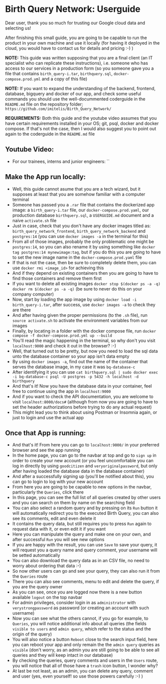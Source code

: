# Birth Query Network: Userguide

Dear user, thank you so much for trusting our Google cloud data and selecting us!

After finishing this small guide, you are going to be capable to run the product in your own machine and use it locally (for having it deployed in the cloud, you would have to contact us for details and pricing :-) )


**NOTE:** This guide was written supposing that you are a final client (an IT specialist who can replicate these instructions), i.e. someone who has access to our services in a production form (so you someone gave you a file that contains `birth_query-i.tar`, `birthquery.sql`, `docker-compose.prod.yml` and a copy of this file)

**NOTE:** If you want to expand the understanding of the backend, frontend, database, bigquery and docker of our app, and check some useful commands you should use the well-docummented coderguide in the `README.md` file on the repository folder; `https://github.com/imitelis/Birth_Query_Network/`

**REQUIREMENTS:** Both this guide and the youtube video assumes that you have certain requirements installed in your OS; git, psql, docker and docker compose. If that's not the case, then I would also suggest you to point out again to the coderguide in the `README.md` file


## Youtube Video:
  *  For our trainees, interns and junior engineers: ``


## Make the App run locally:
  *  Well, this guide cannot asume that you are a tech wizard, but it supposes at least that you are somehow familiar with a computer terminal
  *  Someone has passed you a `.rar` file that contains the dockerized app image: a `birth_query-i.tar` file, our `docker-compose.prod.yaml`, our production database `birthquery.sql`, a `USERGUIDE.md` document and a naive `activate.sh` file 
  *  Just in case, check that you don't have any docker images titled as: `birth_query_network_frontend`, `birth_query_network_backend` and `postgres:14` (you can use `docker images -a` in the terminal for this)
  *  From all of those images, probably the only problematic one might be `postgres:14`, so you can also rename it by using something like `docker tag postgres:14 mynewimage:tag`, but if you do this you are going to have to set the new image name in the `docker-compose.prod.yaml` file
  *  If that is not the case, then be sure to completely delete them, you can use `docker rmi <image_id>` for achieving this
  *  And if they depend on existing containers then you are going to have to find those containers and remove them first
  *  If you want to delete all existing images `docker stop $(docker ps -a -q) docker rm $(docker ps -a -q)` (be sure to never do this on your company computer)
  *  Now, start by loading the app image by using `docker load -i birth_query-i.tar`, after success, use `docker images -a` to check they are there
  *  And after having given the proper permissions (to the `.sh` file), run `source activate.sh` to activate the environment variables from our images
  *  Finally, by locating in a folder with the docker compose file, run `docker compose -f docker-compose.prod.yml up --build`
  *  You'll read the magic happening in the terminal, so why don't you visit `localhost:9000` and check it out in the browser? :-)
  *  Well, that turned out to be pretty, but now you need to load the sql data unto the database container so your app isn't data empty
  *  By using `docker images -a`, find out the name of the container that serves the database image, in my case it was `bq-database-c`
  *  After identifying it you can use `cat birthquery.sql | sudo docker exec -i bq-database-c psql -U postgres -p 5432 -h localhost -d birthquery`
  *  And that's it! Now you have the database data in your container, feel free to continue using the app in `localhost:9000`
  *  And if you want to check the API documentation, you are welcome to visit `localhost:8000/docs#` (although from now you are going to have to set the header authorizations before trying to do any actual request)
  *  This might lead you to think about using Postman or Insomnia again, or just to login and use the actual app


## Once that App is running:
  *  And that's it! From here you can go to `localhost:9000/` in your preferred browser and see the app running
  *  In the home page, you can go to the navbar at top and go to `sign up` in order to create your new account (or you feel uncomfortable you can log in directly by using `goodcitizen` and `veryoriginalpassword`, but only after having loaded the database data in the database container)
  *  And after a successfully signing up (you'll be notified about this), you can go to login to log with your new account
  *  From here you are going to be capable to new options in the navbar, particularly the `Queries`, click there
  *  In this page, you can see the full list of all queries created by other users and you can search on them by name on the searching field
  *  You can also select a random query and by pressing on its `Run` button it will automatically redirect you to the executed Birth Query, you can also see its comments, edit and even delete it
  *  It contains the query data, but still requires you to press `Run` again to request data with it, or even edit it if you want
  *  Here you can manipulate the query and make one on your own, and after successful `Run` you will see new options
  *  If you are happy with the result, you can use `Save` to save your query, it will request you a query name and query comment, your username will be setted automatically
  *  You can also download the query data as in an CSV file, no need to worry about ordering that data :-)
  *  So now other users can go and see your query, they can also run it from the `Queries` route
  *  There you can also see comments, menu to edit and delete the query, if you are the query owner
  *  As you can see, once you are logged now there is a new button available `logout` on the top navbar
  *  For admin privileges, consider login in as `administrator` with `verystrongpassword` as password (or creating an account with such username)
  *  Now you can see what the others cannot, if you go for example, to `Queries`, you will notice additional info about all queries (the fields `visible to users` and `admin query`, which refer to the status and the origin of the query)
  *  You will also notice a button `Reboot` close to the search input field, here you can reboot your app and only remain the the `admin query` queries as `visible` (don't worry, as an admin you are still going to be able to see all queries and they will keep intact in our database)
  *  By checking the queries, query comments and users in the `Users` route, you will notice that all of those have a `trash` icon button, I wonder why?
  *  At last be not least, as an admin, you can delete any query, comment and user (yes, even yourself! so use those powers carefully :-) )
